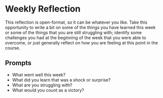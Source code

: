 # Weekly Reflection

This reflection is open-format, so it can be whatever you like. Take this opportunity to write a bit on some of the things you have learned this week or some of the things that you are still struggling with; identify some challenges you had at the beginning of the week that you were able to overcome, or just generally reflect on how you are feeling at this point in the course.

## Prompts

- What went well this week?
- What did you learn that was a shock or surprise?
- What are you struggling with?
- What would you count as a victory?
